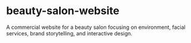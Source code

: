 # beauty-salon-website
A commercial website for a beauty salon focusing on environment, facial services, brand storytelling, and interactive design.
